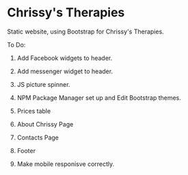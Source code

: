 # Chrissy's Therapies

Static website, using Bootstrap for Chrissy's Therapies.

To Do:

1.  Add Facebook widgets to header.
2.  Add messenger widget to header.

3.  JS picture spinner.

4.  NPM Package Manager set up and Edit Bootstrap themes.

5.  Prices table

6.  About Chrissy Page

7.  Contacts Page

8. Footer

9. Make mobile responisve correctly.


